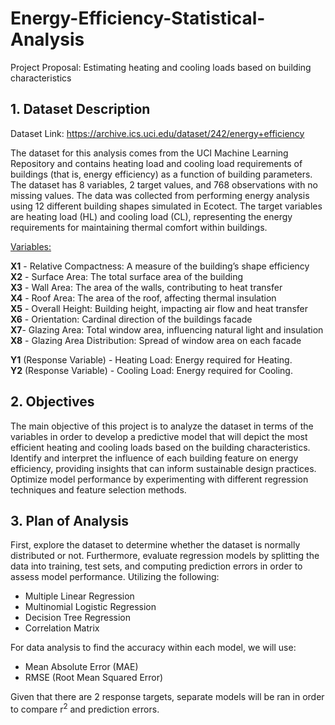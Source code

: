 # Energy-Efficiency-Statistical-Analysis

Project Proposal: Estimating heating and cooling loads based on building characteristics

## 1. Dataset Description
Dataset Link: https://archive.ics.uci.edu/dataset/242/energy+efficiency

The dataset for this analysis comes from the UCI Machine Learning Repository and contains heating load and cooling load requirements of buildings (that is, energy efficiency) as a function of building parameters. The dataset has 8 variables, 2 target values, and 768 observations with no missing values. The data was collected from performing energy analysis using 12 different building shapes simulated in Ecotect. The target variables are heating load (HL) and cooling load (CL), representing the energy requirements for maintaining thermal comfort within buildings.

<ins>Variables:</ins>

**X1** - Relative Compactness: A measure of the building’s shape efficiency <br />
**X2** - Surface Area: The total surface area of the building <br />
**X3** - Wall Area: The area of the walls, contributing to heat transfer <br />
**X4** - Roof Area: The area of the roof, affecting thermal insulation <br />
**X5** - Overall Height: Building height, impacting air flow and heat transfer <br />
**X6** - Orientation: Cardinal direction of the buildings facade <br />
**X7**- Glazing Area: Total window area, influencing natural light and insulation <br />
**X8** - Glazing Area Distribution: Spread of window area on each facade <br />

**Y1** (Response Variable) - Heating Load: Energy required for Heating. <br />
**Y2** (Response Variable) - Cooling Load: Energy required for Cooling.

## 2. Objectives

The main objective of this project is to analyze the dataset in terms of the variables in order to develop a predictive model that will depict the most efficient heating and cooling loads based on the building characteristics. Identify and interpret the influence of each building feature on energy efficiency, providing insights that can inform sustainable design practices. Optimize model performance by experimenting with different regression techniques and feature selection methods.

## 3. Plan of Analysis

First, explore the dataset to determine whether the dataset is normally distributed or not. Furthermore, evaluate regression models by splitting the data into training, test sets, and computing prediction errors in order to assess model performance. Utilizing the following:

- Multiple Linear Regression
- Multinomial Logistic Regression
- Decision Tree Regression
- Correlation Matrix

For data analysis to find the accuracy within each model, we will use:

- Mean Absolute Error (MAE)
- RMSE (Root Mean Squared Error)

Given that there are 2 response targets, separate models will be ran in order to compare r<sup>2</sup> and prediction errors.
